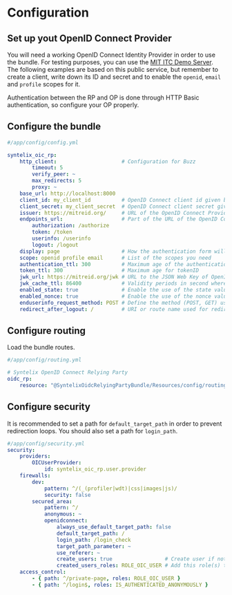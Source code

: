 # Configuration

## Set up yout OpenID Connect Provider

You will need a working OpenID Connect Identity Provider in order to use the bundle. For testing purposes, you can use
the [MIT ITC Demo Server](https://mitreid.org). The following examples are based on this public service, but remember
to create a client, write down its ID and secret and to enable the `openid`, `email` and `profile` scopes for it.

Authentication between the RP and OP is done through HTTP Basic authentication, so configure your OP properly.

## Configure the bundle

```yaml
#/app/config/config.yml

syntelix_oic_rp:
    http_client:                     # Configuration for Buzz
        timeout: 5
        verify_peer: ~
        max_redirects: 5
        proxy: ~
    base_url: http://localhost:8000
    client_id: my_client_id          # OpenID Connect client id given by the OpenId Connect Provider
    client_secret: my_client_secret  # OpenID Connect client secret given by the OpenId Connect Provider
    issuer: https://mitreid.org/     # URL of the OpenID Connect Provider
    endpoints_url:                   # Part of the URL of the OpenID Connect Provider
        authorization: /authorize
        token: /token
        userinfo: /userinfo
        logout: /logout
    display: page                    # How the authentication form will be display to the end user
    scope: openid profile email      # List of the scopes you need
    authentication_ttl: 300          # Maximum age of the authentication
    token_ttl: 300                   # Maximum age for tokenID
    jwk_url: https://mitreid.org/jwk # URL to the JSON Web Key of OpenID Connect Provider
    jwk_cache_ttl: 86400             # Validity periods in second where the JWK store in cache is valid
    enabled_state: true              # Enable the use of the state value. This is useful for mitigate replay attack
    enabled_nonce: true              # Enable the use of the nonce value. This is useful for mitigate replay attack
    enduserinfo_request_method: POST # Define the method (POST, GET) used to request the Enduserinfo Endpoint of the OIDC Provider
    redirect_after_logout: /         # URI or route name used for redirect user after a logout
```

## Configure routing

Load the bundle routes.

```yaml
#/app/config/routing.yml

# Syntelix OpenID Connect Relying Party
oidc_rp:
    resource: "@SyntelixOidcRelyingPartyBundle/Resources/config/routing.yml"
```

## Configure security

It is recommended to set a path for `default_target_path` in order to prevent redirection loops.
You should also set a path for `login_path`.

```yaml
#/app/config/security.yml
security:
    providers:
        OICUserProvider: 
            id: syntelix_oic_rp.user.provider
    firewalls:
        dev:
            pattern: ^/(_(profiler|wdt)|css|images|js)/
            security: false
        secured_area:
            pattern: ^/
            anonymous: ~
            openidconnect:
                always_use_default_target_path: false
                default_target_path: /
                login_path: /login_check
                target_path_parameter: ~
                use_referer: ~
                create_users: true                 # Create user if not found
                created_users_roles: ROLE_OIC_USER # Add this role(s) to new User
    access_control:
        - { path: ^/private-page, roles: ROLE_OIC_USER }
        - { path: ^/login$, roles: IS_AUTHENTICATED_ANONYMOUSLY }
```
